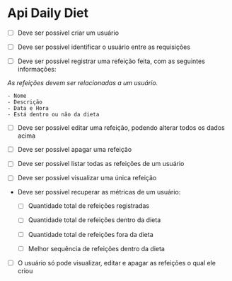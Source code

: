 # Api Daily Diet

- [ ] Deve ser possível criar um usuário

- [ ] Deve ser possível identificar o usuário entre as requisições

- [ ] Deve ser possível registrar uma refeição feita, com as seguintes informações:

*As refeições devem ser relacionadas a um usuário.*

    - Nome
    - Descrição
    - Data e Hora
    - Está dentro ou não da dieta

- [ ] Deve ser possível editar uma refeição, podendo alterar todos os dados acima

- [ ] Deve ser possível apagar uma refeição

- [ ] Deve ser possível listar todas as refeições de um usuário

- [ ] Deve ser possível visualizar uma única refeição

- Deve ser possível recuperar as métricas de um usuário:

  - [ ] Quantidade total de refeições registradas

  - [ ] Quantidade total de refeições dentro da dieta

  - [ ] Quantidade total de refeições fora da dieta

  - [ ] Melhor sequência de refeições dentro da dieta

- [ ] O usuário só pode visualizar, editar e apagar as refeições o qual ele criou